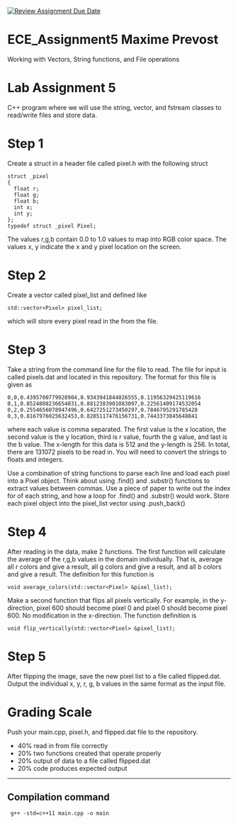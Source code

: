 [![Review Assignment Due Date](https://classroom.github.com/assets/deadline-readme-button-22041afd0340ce965d47ae6ef1cefeee28c7c493a6346c4f15d667ab976d596c.svg)](https://classroom.github.com/a/QhG80R_K)
# ECE_Assignment5 Maxime Prevost
Working with Vectors, String functions, and File operations
# Lab Assignment 5
C++ program where we will use the string, vector, and fstream classes to read/write files and store data.

# Step 1
Create a struct in a header file called pixel.h with the following struct
```
struct _pixel
{
  float r;
  float g;
  float b;
  int x;
  int y;
};
typedef struct _pixel Pixel;
```
The values r,g,b contain 0.0 to 1.0 values to map into RGB color space.  The values x, y indicate the x and y pixel location on the screen.

# Step 2
Create a vector called pixel_list and defined like
```
std::vector<Pixel> pixel_list;
```
which will store every pixel read in the from the file.

# Step 3
Take a string from the command line for the file to read.  The file for input is called pixels.dat and located in this repository.  The format for this file is given as
```
0,0,0.4395700779928904,0.9343941844026555,0.11956329425119616
0,1,0.8524808236654031,0.8812383901083097,0.22561409174532054
0,2,0.2554656078947496,0.6427251273450297,0.7846795291785428
0,3,0.8167976025632453,0.8285117476156731,0.7443373845648841
```
where each value is comma separated.  The first value is the x location, the second value is the y location, third is r value, fourth the g value, and last is the b value.  The x-length for this data is 512 and the y-length is 256.  In total, there are 131072 pixels to be read in.  You will need to convert the strings to floats and integers.

Use a combination of string functions to parse each line and load each pixel into a Pixel object.  Think about using .find() and .substr() functions to extract values between commas.  Use a piece of paper to write out the index for of each string, and how a loop for .find() and .substr() would work.  Store each pixel object into the pixel_list vector using .push_back()

# Step 4
After reading in the data, make 2 functions.  The first function will calculate the average of the r,g,b values in the domain individually.  That is, average all r colors and give a result, all g colors and give a result, and all b colors and give a result.
The definition for this function is
```
void average_colors(std::vector<Pixel> &pixel_list);
```

Make a second function that flips all pixels vertically.  For example, in the y-direction, pixel 600 should become pixel 0 and pixel 0 should become pixel 600.  No modification in the x-direction. The function definition is
```
void flip_vertically(std::vector<Pixel> &pixel_list);
```

# Step 5
After flipping the image, save the new pixel list to a file called flipped.dat.  Output the individual x, y, r, g, b values in the same format as the input file.

# Grading Scale
Push your main.cpp, pixel.h, and flipped.dat file to the repository.
- 40% read in from file correctly
- 20% two functions created that operate properly
- 20% output of data to a file called flipped.dat
- 20% code produces expected output
---
## Compilation command

```
 g++ -std=c++11 main.cpp -o main
```
